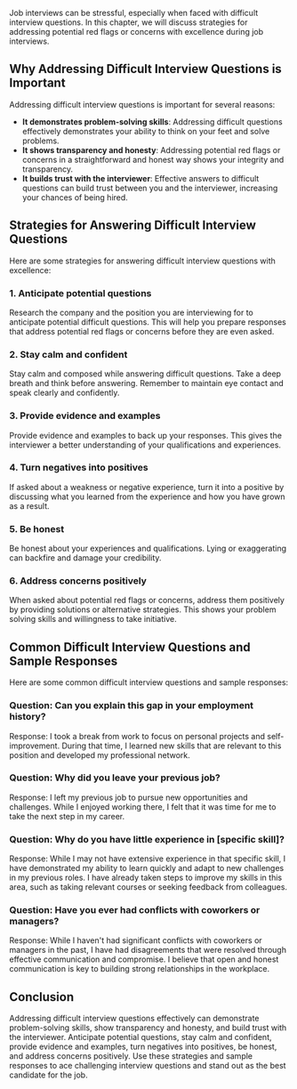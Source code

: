 
Job interviews can be stressful, especially when faced with difficult interview questions. In this chapter, we will discuss strategies for addressing potential red flags or concerns with excellence during job interviews.

Why Addressing Difficult Interview Questions is Important
---------------------------------------------------------

Addressing difficult interview questions is important for several reasons:

* **It demonstrates problem-solving skills**: Addressing difficult questions effectively demonstrates your ability to think on your feet and solve problems.
* **It shows transparency and honesty**: Addressing potential red flags or concerns in a straightforward and honest way shows your integrity and transparency.
* **It builds trust with the interviewer**: Effective answers to difficult questions can build trust between you and the interviewer, increasing your chances of being hired.

Strategies for Answering Difficult Interview Questions
------------------------------------------------------

Here are some strategies for answering difficult interview questions with excellence:

### 1. Anticipate potential questions

Research the company and the position you are interviewing for to anticipate potential difficult questions. This will help you prepare responses that address potential red flags or concerns before they are even asked.

### 2. Stay calm and confident

Stay calm and composed while answering difficult questions. Take a deep breath and think before answering. Remember to maintain eye contact and speak clearly and confidently.

### 3. Provide evidence and examples

Provide evidence and examples to back up your responses. This gives the interviewer a better understanding of your qualifications and experiences.

### 4. Turn negatives into positives

If asked about a weakness or negative experience, turn it into a positive by discussing what you learned from the experience and how you have grown as a result.

### 5. Be honest

Be honest about your experiences and qualifications. Lying or exaggerating can backfire and damage your credibility.

### 6. Address concerns positively

When asked about potential red flags or concerns, address them positively by providing solutions or alternative strategies. This shows your problem solving skills and willingness to take initiative.

Common Difficult Interview Questions and Sample Responses
---------------------------------------------------------

Here are some common difficult interview questions and sample responses:

### Question: Can you explain this gap in your employment history?

Response: I took a break from work to focus on personal projects and self-improvement. During that time, I learned new skills that are relevant to this position and developed my professional network.

### Question: Why did you leave your previous job?

Response: I left my previous job to pursue new opportunities and challenges. While I enjoyed working there, I felt that it was time for me to take the next step in my career.

### Question: Why do you have little experience in \[specific skill\]?

Response: While I may not have extensive experience in that specific skill, I have demonstrated my ability to learn quickly and adapt to new challenges in my previous roles. I have already taken steps to improve my skills in this area, such as taking relevant courses or seeking feedback from colleagues.

### Question: Have you ever had conflicts with coworkers or managers?

Response: While I haven't had significant conflicts with coworkers or managers in the past, I have had disagreements that were resolved through effective communication and compromise. I believe that open and honest communication is key to building strong relationships in the workplace.

Conclusion
----------

Addressing difficult interview questions effectively can demonstrate problem-solving skills, show transparency and honesty, and build trust with the interviewer. Anticipate potential questions, stay calm and confident, provide evidence and examples, turn negatives into positives, be honest, and address concerns positively. Use these strategies and sample responses to ace challenging interview questions and stand out as the best candidate for the job.
